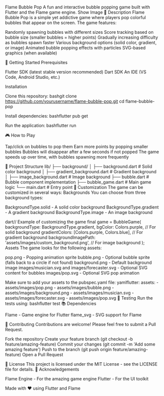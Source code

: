 Flame Bubble Pop
A fun and interactive bubble popping game built with Flutter and the Flame game engine.
Show Image
📖 Description
Flame Bubble Pop is a simple yet addictive game where players pop colorful bubbles that appear on the screen. The game features:

Randomly spawning bubbles with different sizes
Score tracking based on bubble size (smaller bubbles = higher points)
Gradually increasing difficulty as bubbles spawn faster
Various background options (solid color, gradient, or image)
Animated bubble popping effects with particles
SVG-based graphics (when available)

🚀 Getting Started
Prerequisites

Flutter SDK (latest stable version recommended)
Dart SDK
An IDE (VS Code, Android Studio, etc.)

Installation

Clone this repository:
bashgit clone https://github.com/yourusername/flame-bubble-pop.git
cd flame-bubble-pop

Install dependencies:
bashflutter pub get

Run the application:
bashflutter run


🎮 How to Play

Tap/click on bubbles to pop them
Earn more points by popping smaller bubbles
Bubbles will disappear after a few seconds if not popped
The game speeds up over time, with bubbles spawning more frequently

🧩 Project Structure
lib/
├── background/
│   ├── background.dart         # Solid color background
│   ├── gradient_background.dart # Gradient background
│   ├── image_background.dart   # Image background
├── bubble.dart                 # Bubble component implementation
├── bubble_game.dart            # Main game logic
└── main.dart                   # Entry point
🔧 Customization
The game can be customized in several ways:
Backgrounds
You can choose from three background types:

BackgroundType.solid - A solid color background
BackgroundType.gradient - A gradient background
BackgroundType.image - An image background

dart// Example of customizing the game
final game = BubbleGame(
  backgroundType: BackgroundType.gradient,
  bgColor: Colors.purple, // For solid background
  gradientColors: [Colors.purple, Colors.blue], // For gradient background
  backgroundImagePath: 'assets/images/custom_background.png', // For image background
);
Assets
The game looks for the following assets:

pop.png - Popping animation sprite
bubble.png - Optional bubble sprite (falls back to a circle if not found)
background.png - Default background image
images/musician.svg and images/forecaster.svg - Optional SVG content for bubbles
images/pop.svg - Optional SVG pop animation

Make sure to add your assets to the pubspec.yaml file:
yamlflutter:
  assets:
    - assets/images/pop.png
    - assets/images/bubble.png
    - assets/images/background.png
    - assets/images/musician.svg
    - assets/images/forecaster.svg
    - assets/images/pop.svg
🧪 Testing
Run the tests using:
bashflutter test
📚 Dependencies

Flame - Game engine for Flutter
flame_svg - SVG support for Flame

🤝 Contributing
Contributions are welcome! Please feel free to submit a Pull Request.

Fork the repository
Create your feature branch (git checkout -b feature/amazing-feature)
Commit your changes (git commit -m 'Add some amazing feature')
Push to the branch (git push origin feature/amazing-feature)
Open a Pull Request

📝 License
This project is licensed under the MIT License - see the LICENSE file for details.
👏 Acknowledgements

Flame Engine - For the amazing game engine
Flutter - For the UI toolkit


Made with ❤️ using Flutter and Flame
